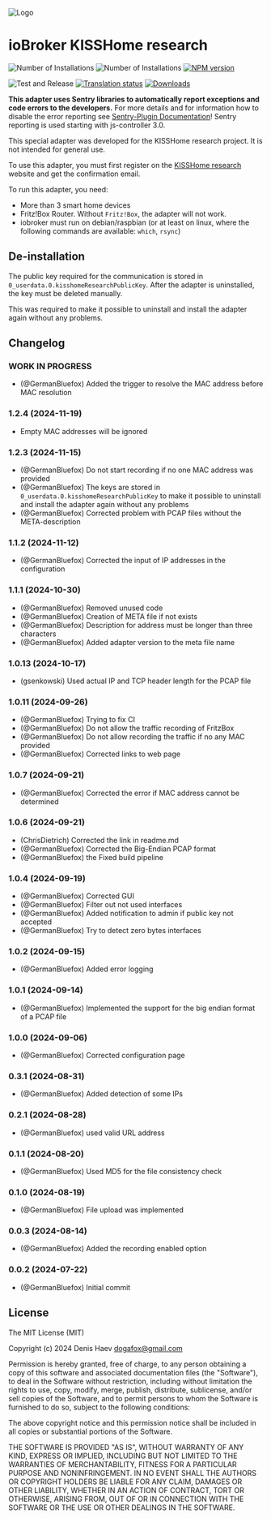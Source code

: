 ![Logo](admin/kisshome-research.png)

# ioBroker KISSHome research

![Number of Installations](http://iobroker.live/badges/kisshome-research-installed.svg)
![Number of Installations](http://iobroker.live/badges/kisshome-research-stable.svg)
[![NPM version](http://img.shields.io/npm/v/iobroker.kisshome-research.svg)](https://www.npmjs.com/package/iobroker.kisshome-research)

![Test and Release](https://github.com/ioBroker/ioBroker.kisshome-research/workflows/Test%20and%20Release/badge.svg)
[![Translation status](https://weblate.iobroker.net/widgets/adapters/-/kisshome-research/svg-badge.svg)](https://weblate.iobroker.net/engage/adapters/?utm_source=widget)
[![Downloads](https://img.shields.io/npm/dm/iobroker.kisshome-research.svg)](https://www.npmjs.com/package/iobroker.kisshome-research)

**This adapter uses Sentry libraries to automatically report exceptions and code errors to the developers.** For more details and for information how to disable the error reporting see [Sentry-Plugin Documentation](https://github.com/ioBroker/plugin-sentry#plugin-sentry)! Sentry reporting is used starting with js-controller 3.0.

This special adapter was developed for the KISSHome research project. It is not intended for general use.

To use this adapter, you must first register on the [KISSHome research](https://kisshome-research.if-is.net) website and get the confirmation email.

To run this adapter, you need:

-   More than 3 smart home devices
-   Fritz!Box Router. Without `Fritz!Box`, the adapter will not work.
-   iobroker must run on debian/raspbian (or at least on linux, where the following commands are available: `which`, `rsync`)

## De-installation

The public key required for the communication is stored in `0_userdata.0.kisshomeResearchPublicKey`.
After the adapter is uninstalled, the key must be deleted manually.

This was required to make it possible to uninstall and install the adapter again without any problems.

<!--
	Placeholder for the next version (at the beginning of the line):
	### **WORK IN PROGRESS**
-->

## Changelog
### **WORK IN PROGRESS**

-   (@GermanBluefox) Added the trigger to resolve the MAC address before MAC resolution

### 1.2.4 (2024-11-19)

-   Empty MAC addresses will be ignored

### 1.2.3 (2024-11-15)

-   (@GermanBluefox) Do not start recording if no one MAC address was provided
-   (@GermanBluefox) The keys are stored in `0_userdata.0.kisshomeResearchPublicKey` to make it possible to uninstall and install the adapter again without any problems
-   (@GermanBluefox) Corrected problem with PCAP files without the META-description

### 1.1.2 (2024-11-12)

-   (@GermanBluefox) Corrected the input of IP addresses in the configuration

### 1.1.1 (2024-10-30)

-   (@GermanBluefox) Removed unused code
-   (@GermanBluefox) Creation of META file if not exists
-   (@GermanBluefox) Description for address must be longer than three characters
-   (@GermanBluefox) Added adapter version to the meta file name

### 1.0.13 (2024-10-17)

-   (gsenkowski) Used actual IP and TCP header length for the PCAP file

### 1.0.11 (2024-09-26)

-   (@GermanBluefox) Trying to fix CI
-   (@GermanBluefox) Do not allow the traffic recording of FritzBox
-   (@GermanBluefox) Do not allow recording the traffic if no any MAC provided
-   (@GermanBluefox) Corrected links to web page

### 1.0.7 (2024-09-21)

-   (@GermanBluefox) Corrected the error if MAC address cannot be determined

### 1.0.6 (2024-09-21)

-   (ChrisDietrich) Corrected the link in readme.md
-   (@GermanBluefox) Corrected the Big-Endian PCAP format
-   (@GermanBluefox) the Fixed build pipeline

### 1.0.4 (2024-09-19)

-   (@GermanBluefox) Corrected GUI
-   (@GermanBluefox) Filter out not used interfaces
-   (@GermanBluefox) Added notification to admin if public key not accepted
-   (@GermanBluefox) Try to detect zero bytes interfaces

### 1.0.2 (2024-09-15)

-   (@GermanBluefox) Added error logging

### 1.0.1 (2024-09-14)

-   (@GermanBluefox) Implemented the support for the big endian format of a PCAP file

### 1.0.0 (2024-09-06)

-   (@GermanBluefox) Corrected configuration page

### 0.3.1 (2024-08-31)

-   (@GermanBluefox) Added detection of some IPs

### 0.2.1 (2024-08-28)

-   (@GermanBluefox) used valid URL address

### 0.1.1 (2024-08-20)

-   (@GermanBluefox) Used MD5 for the file consistency check

### 0.1.0 (2024-08-19)

-   (@GermanBluefox) File upload was implemented

### 0.0.3 (2024-08-14)

-   (@GermanBluefox) Added the recording enabled option

### 0.0.2 (2024-07-22)

-   (@GermanBluefox) Initial commit

## License

The MIT License (MIT)

Copyright (c) 2024 Denis Haev <dogafox@gmail.com>

Permission is hereby granted, free of charge, to any person obtaining a copy
of this software and associated documentation files (the "Software"), to deal
in the Software without restriction, including without limitation the rights
to use, copy, modify, merge, publish, distribute, sublicense, and/or sell
copies of the Software, and to permit persons to whom the Software is
furnished to do so, subject to the following conditions:

The above copyright notice and this permission notice shall be included in all
copies or substantial portions of the Software.

THE SOFTWARE IS PROVIDED "AS IS", WITHOUT WARRANTY OF ANY KIND, EXPRESS OR
IMPLIED, INCLUDING BUT NOT LIMITED TO THE WARRANTIES OF MERCHANTABILITY,
FITNESS FOR A PARTICULAR PURPOSE AND NONINFRINGEMENT. IN NO EVENT SHALL THE
AUTHORS OR COPYRIGHT HOLDERS BE LIABLE FOR ANY CLAIM, DAMAGES OR OTHER
LIABILITY, WHETHER IN AN ACTION OF CONTRACT, TORT OR OTHERWISE, ARISING FROM,
OUT OF OR IN CONNECTION WITH THE SOFTWARE OR THE USE OR OTHER DEALINGS IN THE
SOFTWARE.
